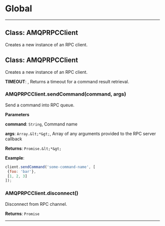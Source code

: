 # Global





* * *

## Class: AMQPRPCClient
Creates a new instance of an RPC client.


## Class: AMQPRPCClient
Creates a new instance of an RPC client.

**TIMEOUT**:  , Returns a timeout for a command result retrieval.
### AMQPRPCClient.sendCommand(command, args) 

Send a command into RPC queue.

**Parameters**

**command**: `String`, Command name

**args**: `Array.&lt;*&gt;`, Array of any arguments provided to the RPC server callback

**Returns**: `Promise.&lt;*&gt;`

**Example**:
```js
client.sendCommand('some-command-name', [
 {foo: 'bar'},
 [1, 2, 3]
]);
```

### AMQPRPCClient.disconnect() 

Disconnect from RPC channel.

**Returns**: `Promise`



* * *











